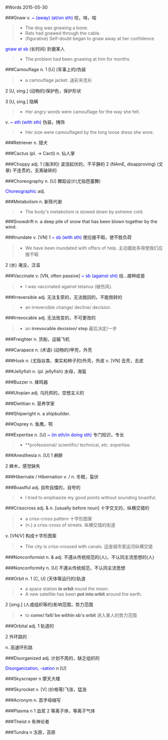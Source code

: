 #Words 2015-05-30

###Gnaw
v. <span style="color:blue">~ (away) (at/on sth)</span>
咬，啃，啮
> * The dog was gnawing a bone.
> * Rats had gnawed through the cable.
> * (figurative) Self-doubt began to gnaw away at her confidence.

<span style="color:blue">gnaw at sb</span> (长时间) 折磨某人
> * The problem had been gnawing at him for months.

###Camouflage
n. 1 [U]  (军事上的)伪装
> * a camouflage jacket. 迷彩夹克衫

2 [U, sing.]  (动物的)保护色，保护形状

3 [U, sing.] 隐瞒
> * Her angry words were camouflage for the way she felt.

v. <span style="color:blue">~ sth (with sth)</span> 伪装，掩饰
> * Her size were camouflaged by the long loose dress she wore.

###Retriever
n. 猎犬

###Cactus (pl. -> Cacti)
n. 仙人掌

###Choppy
adj. 1 (海洋的) 波浪起伏的，不平静的
2 (NAmE, disapproving) (文章) 不连贯的，支离破碎的

###Choreography
n. [U] 舞蹈设计(尤指芭蕾舞)

<span style="color:blue">Choreographic</span> adj. 

###Metabolism
n. 新陈代谢
> * The body's metabolism is slowed down by extreme cold.

###Snowdrift
n. a deep pile of snow that has been blown together by the wind.

###Inundate
v. [VN] 1 <span style="color:blue">~ sb (with sth)</span> 使应接不暇，使不胜负荷
> * We have been inundated with offers of help. 主动援助多得使我们应接不暇

2 (水) 淹没，泛滥

###Vaccinate
v. [VN, often passive] <span style="color:blue">~ sb (against sht)</span>
给...接种疫苗
> * I was vaccinated against tetanus (破伤风).

###Irreversible
adj. 无法复原的，无法挽回的，不能倒转的
> * an irreversible change/ decline/ decision.

###Irrevocable
adj. 无法改变的，不可更改的
> * an **irrevocable decision/ step** 最后决定/一步

###Freighter
n. 货船，运输飞机

###Carapace
n. (术语) (动物的)甲壳，外壳

###Husk
n. (尤指谷类、果实和种子的)外壳，外皮
v. [VN] 去壳，去皮

###Jellyfish
n. (pl. jellyfish) 水母，海蜇

###Buzzer
n. 蜂鸣器

###Utopian
adj. 乌托邦的，空想主义的

###Dietitian
n.  营养学家

###Shipwright
n. a shipbuilder.

###Osprey
n. 鱼鹰，鹗

###Expertise
n. [U] <span style="color:blue">~ (in sth/in doing sth)</span> 专门知识，专长
> * **professional/ scientific/ technical, etc. expertise.

###Anesthesia
n. [U] 1 麻醉

2 麻木，感觉缺失

###Hibernate / Hibernation
v. / n. 冬眠，蜇伏

###Boastful
adj. 自吹自擂的，自夸的
> * I tried to emphasize my good points without sounding boastful.

###Crisscross
adj. & n. [usually before noun] 十字交叉的，纵横交错的
> * a criss-cross pattern 十字形图案
> * (n.) a criss-cross of streets. 纵横交错的街道

v. [VN/V] 构成十字形图案
> * The city is criss-crossed with canals. 这座城市里运河纵横交错

###Nonconformist
n. & adj. 不遵从传统规范的(人)，不认同主流思想的(人)

###Nonconformity
n. [U] 不遵从传统规范，不认同主流思想

###Orbit
n. 1 [C, U]  (天体等运行的)轨道
> * a space station **in orbit** round the moon.
> * A new satellite has been **put into orbit** around the earth. 

2 [sing.]  (人或组织等的)影响范围，势力范围
> * to **come/ fall/ be within sb's orbit** 进入某人的势力范围

###Orbital
adj. 1 轨道的

2 外环路的

n. 高速环形路

###Disorganized
adj. 计划不周的，缺乏组织的

<span style="color:blue">Disorganization, -sation</span> n [U]

###Skyscraper
n 摩天大楼

###Skyrocket
v. [V]  (价格等)飞涨，猛涨

###Acronym
n. 首字母缩写

###Plasma
n 1 血浆 2 等离子体，等离子气体

###Theist
n 有神论者

###Tundra
n 冻原，苔原
